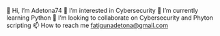  👋 Hi, I’m Adetona74
 👀 I’m interested in Cybersecurity 
🌱 I’m currently learning Python
 💞️ I’m looking to collaborate on Cybersecurity and Phyton scripting
 📫 How to reach me fatigunadetona@gmail.com

<!---
Adetona74/Adetona74 is a ✨ special ✨ repository because its `README.md` (this file) appears on your GitHub profile.
You can click the Preview link to take a look at your changes.
--->

